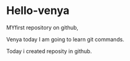 # Hello-venya
MYfirst repository on github,

Venya today I am going to learn git commands.

Today i created reposity in github.

